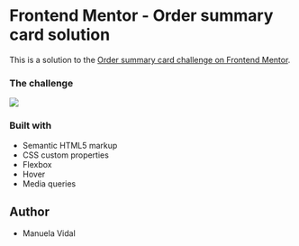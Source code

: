 # Frontend Mentor - Order summary card solution

This is a solution to the [Order summary card challenge on Frontend Mentor](https://www.frontendmentor.io/challenges/order-summary-component-QlPmajDUj). 

### The challenge

![](./imagens)


### Built with

- Semantic HTML5 markup
- CSS custom properties
- Flexbox
- Hover
- Media queries

## Author

- Manuela Vidal


